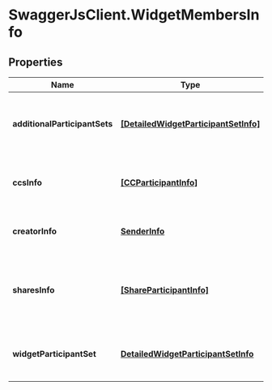 # SwaggerJsClient.WidgetMembersInfo

## Properties
Name | Type | Description | Notes
------------ | ------------- | ------------- | -------------
**additionalParticipantSets** | [**[DetailedWidgetParticipantSetInfo]**](DetailedWidgetParticipantSetInfo.md) | Information about the widget additional participant Sets | [optional] 
**ccsInfo** | [**[CCParticipantInfo]**](CCParticipantInfo.md) | Information of CC participants of the widget. | [optional] 
**creatorInfo** | [**SenderInfo**](SenderInfo.md) | Information of the creator of the widget. | [optional] 
**sharesInfo** | [**[ShareParticipantInfo]**](ShareParticipantInfo.md) | Information of the participants with whom the widget has been shared. | [optional] 
**widgetParticipantSet** | [**DetailedWidgetParticipantSetInfo**](DetailedWidgetParticipantSetInfo.md) | Information about the widget participant Set | [optional] 


